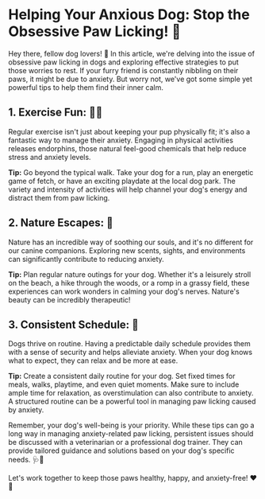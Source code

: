 # Helping Your Anxious Dog: Stop the Obsessive Paw Licking! 🐶

Hey there, fellow dog lovers! 🐾 In this article, we're delving into the issue of obsessive paw licking in dogs and exploring effective strategies to put those worries to rest. If your furry friend is constantly nibbling on their paws, it might be due to anxiety. But worry not, we've got some simple yet powerful tips to help them find their inner calm.

## 1. **Exercise Fun:** 🏃‍♀️

Regular exercise isn't just about keeping your pup physically fit; it's also a fantastic way to manage their anxiety. Engaging in physical activities releases endorphins, those natural feel-good chemicals that help reduce stress and anxiety levels.

**Tip:** Go beyond the typical walk. Take your dog for a run, play an energetic game of fetch, or have an exciting playdate at the local dog park. The variety and intensity of activities will help channel your dog's energy and distract them from paw licking.

## 2. **Nature Escapes:** 🌳

Nature has an incredible way of soothing our souls, and it's no different for our canine companions. Exploring new scents, sights, and environments can significantly contribute to reducing anxiety.

**Tip:** Plan regular nature outings for your dog. Whether it's a leisurely stroll on the beach, a hike through the woods, or a romp in a grassy field, these experiences can work wonders in calming your dog's nerves. Nature's beauty can be incredibly therapeutic!

## 3. **Consistent Schedule:** 📅

Dogs thrive on routine. Having a predictable daily schedule provides them with a sense of security and helps alleviate anxiety. When your dog knows what to expect, they can relax and be more at ease.

**Tip:** Create a consistent daily routine for your dog. Set fixed times for meals, walks, playtime, and even quiet moments. Make sure to include ample time for relaxation, as overstimulation can also contribute to anxiety. A structured routine can be a powerful tool in managing paw licking caused by anxiety.

Remember, your dog's well-being is your priority. While these tips can go a long way in managing anxiety-related paw licking, persistent issues should be discussed with a veterinarian or a professional dog trainer. They can provide tailored guidance and solutions based on your dog's specific needs. 🩺💼

Let's work together to keep those paws healthy, happy, and anxiety-free! ❤️🐾